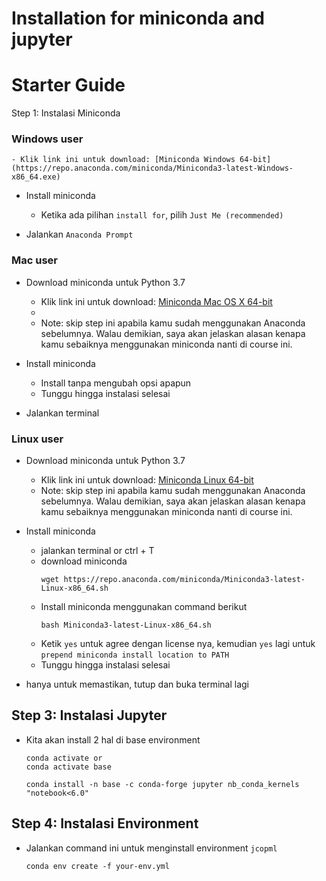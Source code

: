# Installation for miniconda and jupyter
# Starter Guide
 
Step 1: Instalasi Miniconda
### **Windows user**
    - Klik link ini untuk download: [Miniconda Windows 64-bit](https://repo.anaconda.com/miniconda/Miniconda3-latest-Windows-x86_64.exe)

- Install miniconda
    - Ketika ada pilihan `install for`, pilih `Just Me (recommended)`

- Jalankan `Anaconda Prompt`

### **Mac user**
- Download miniconda untuk Python 3.7
    - Klik link ini untuk download: [Miniconda Mac OS X 64-bit](https://repo.anaconda.com/miniconda/Miniconda3-latest-MacOSX-x86_64.pkg)
    - 
    - Note: skip step ini apabila kamu sudah menggunakan Anaconda sebelumnya. Walau demikian, saya akan jelaskan alasan kenapa kamu sebaiknya menggunakan miniconda nanti di course ini.

- Install miniconda
    - Install tanpa mengubah opsi apapun
    - Tunggu hingga instalasi selesai

- Jalankan terminal

### **Linux user**
- Download miniconda untuk Python 3.7
    - Klik link ini untuk download: [Miniconda Linux 64-bit](https://repo.anaconda.com/miniconda/Miniconda3-py39_23.3.1-0-Linux-x86_64.sh)
    - Note: skip step ini apabila kamu sudah menggunakan Anaconda sebelumnya. Walau demikian, saya akan jelaskan alasan kenapa kamu sebaiknya menggunakan miniconda nanti di course ini.
    
- Install miniconda
    - jalankan terminal or ctrl + T
    - download miniconda
        ```
        wget https://repo.anaconda.com/miniconda/Miniconda3-latest-Linux-x86_64.sh
        ```
    - Install miniconda menggunakan command berikut
        ```
        bash Miniconda3-latest-Linux-x86_64.sh
        ```
    - Ketik `yes` untuk agree dengan license nya, kemudian `yes` lagi untuk `prepend miniconda install location to PATH`
    - Tunggu hingga instalasi selesai
    
- hanya untuk memastikan, tutup dan buka terminal lagi

## Step 3: Instalasi Jupyter 
- Kita akan install 2 hal di base environment
    
    ```
    conda activate or
    conda activate base

    conda install -n base -c conda-forge jupyter nb_conda_kernels "notebook<6.0" 
    ```

## Step 4: Instalasi Environment
- Jalankan command ini untuk menginstall environment `jcopml`
    ```
    conda env create -f your-env.yml
    ```
